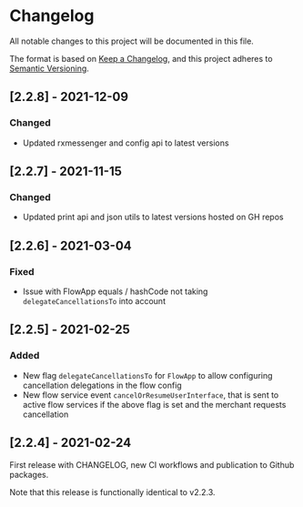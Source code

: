 # Changelog
All notable changes to this project will be documented in this file.

The format is based on [Keep a Changelog](https://keepachangelog.com/en/1.0.0/),
and this project adheres to [Semantic Versioning](https://semver.org/spec/v2.0.0.html).

## [2.2.8] - 2021-12-09

### Changed
- Updated rxmessenger and config api to latest versions

## [2.2.7] - 2021-11-15

### Changed
- Updated print api and json utils to latest versions hosted on GH repos

## [2.2.6] - 2021-03-04

### Fixed
- Issue with FlowApp equals / hashCode not taking `delegateCancellationsTo` into account

## [2.2.5] - 2021-02-25

### Added
- New flag `delegateCancellationsTo` for `FlowApp` to allow configuring cancellation delegations in the flow config
- New flow service event `cancelOrResumeUserInterface`, that is sent to active flow services if the above flag is set and the merchant requests cancellation

## [2.2.4] - 2021-02-24

First release with CHANGELOG, new CI workflows and publication to Github packages.

Note that this release is functionally identical to v2.2.3.